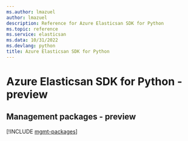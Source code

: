 ```yaml
---
ms.author: lmazuel
author: lmazuel
description: Reference for Azure Elasticsan SDK for Python
ms.topic: reference
ms.service: elasticsan
ms.data: 10/31/2022
ms.devlang: python
title: Azure Elasticsan SDK for Python
---
```

# Azure Elasticsan SDK for Python - preview

## Management packages - preview
[!INCLUDE [mgmt-packages](elasticsan-mgmt-index.md)]